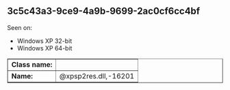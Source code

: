 ## 3c5c43a3-9ce9-4a9b-9699-2ac0cf6cc4bf

Seen on:
* Windows XP 32-bit
* Windows XP 64-bit

<table border="1" class="docutils">
  <tbody>
    <tr>
      <td><b>Class name:</b></td>
      <td>&nbsp;</td>
    </tr>
    <tr>
      <td><b>Name:</b></td>
      <td>@xpsp2res.dll,-16201</td>
    </tr>
  </tbody>
</table>

